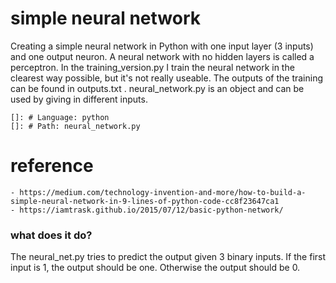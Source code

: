 # simple neural network

Creating a simple neural network in Python with one input layer (3 inputs) and one output neuron. A neural network with no hidden layers is called a perceptron. In the training_version.py I train the neural network in the clearest way possible, but it's not really useable. The outputs of the training can be found in outputs.txt . neural_network.py is an object and can be used by giving in different inputs.

    
    []: # Language: python
    []: # Path: neural_network.py

# reference
    
    - https://medium.com/technology-invention-and-more/how-to-build-a-simple-neural-network-in-9-lines-of-python-code-cc8f23647ca1
    - https://iamtrask.github.io/2015/07/12/basic-python-network/


### what does it do?

The neural_net.py tries to predict the output given 3 binary inputs. If the first input is 1, the output should be one. Otherwise the output should be 0.